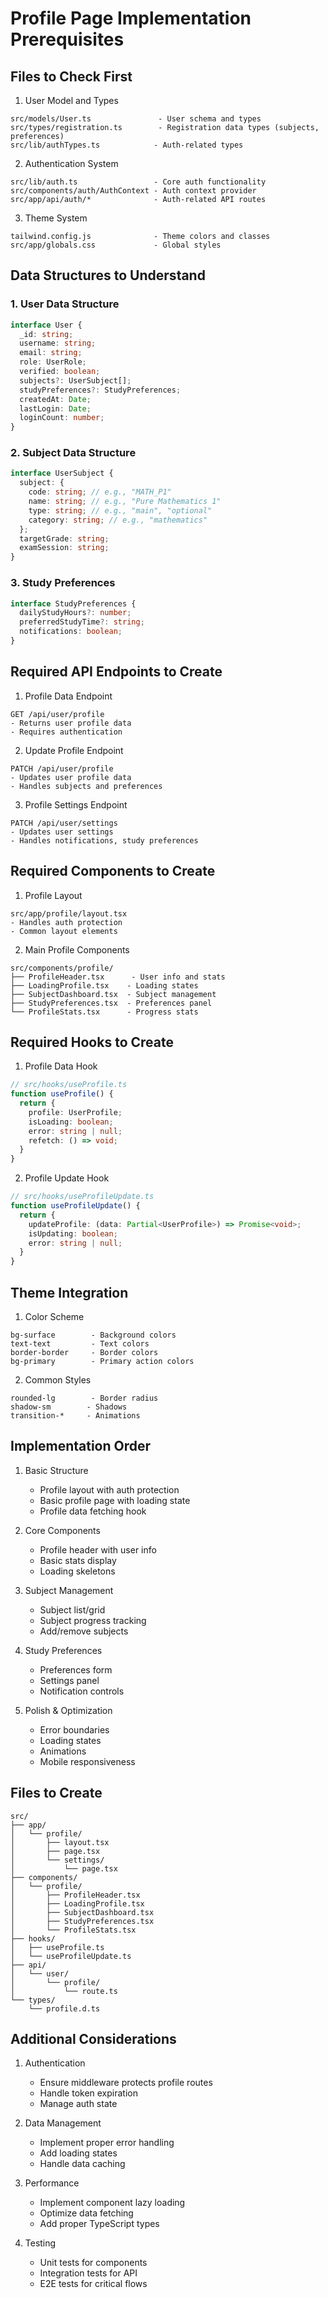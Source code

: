 # Profile Page Implementation Prerequisites

## Files to Check First

1. User Model and Types

```
src/models/User.ts               - User schema and types
src/types/registration.ts        - Registration data types (subjects, preferences)
src/lib/authTypes.ts            - Auth-related types
```

2. Authentication System

```
src/lib/auth.ts                 - Core auth functionality
src/components/auth/AuthContext - Auth context provider
src/app/api/auth/*              - Auth-related API routes
```

3. Theme System

```
tailwind.config.js              - Theme colors and classes
src/app/globals.css             - Global styles
```

## Data Structures to Understand

### 1. User Data Structure

```typescript
interface User {
  _id: string;
  username: string;
  email: string;
  role: UserRole;
  verified: boolean;
  subjects?: UserSubject[];
  studyPreferences?: StudyPreferences;
  createdAt: Date;
  lastLogin: Date;
  loginCount: number;
}
```

### 2. Subject Data Structure

```typescript
interface UserSubject {
  subject: {
    code: string; // e.g., "MATH_P1"
    name: string; // e.g., "Pure Mathematics 1"
    type: string; // e.g., "main", "optional"
    category: string; // e.g., "mathematics"
  };
  targetGrade: string;
  examSession: string;
}
```

### 3. Study Preferences

```typescript
interface StudyPreferences {
  dailyStudyHours?: number;
  preferredStudyTime?: string;
  notifications: boolean;
}
```

## Required API Endpoints to Create

1. Profile Data Endpoint

```
GET /api/user/profile
- Returns user profile data
- Requires authentication
```

2. Update Profile Endpoint

```
PATCH /api/user/profile
- Updates user profile data
- Handles subjects and preferences
```

3. Profile Settings Endpoint

```
PATCH /api/user/settings
- Updates user settings
- Handles notifications, study preferences
```

## Required Components to Create

1. Profile Layout

```
src/app/profile/layout.tsx
- Handles auth protection
- Common layout elements
```

2. Main Profile Components

```
src/components/profile/
├── ProfileHeader.tsx      - User info and stats
├── LoadingProfile.tsx    - Loading states
├── SubjectDashboard.tsx  - Subject management
├── StudyPreferences.tsx  - Preferences panel
└── ProfileStats.tsx      - Progress stats
```

## Required Hooks to Create

1. Profile Data Hook

```typescript
// src/hooks/useProfile.ts
function useProfile() {
  return {
    profile: UserProfile;
    isLoading: boolean;
    error: string | null;
    refetch: () => void;
  }
}
```

2. Profile Update Hook

```typescript
// src/hooks/useProfileUpdate.ts
function useProfileUpdate() {
  return {
    updateProfile: (data: Partial<UserProfile>) => Promise<void>;
    isUpdating: boolean;
    error: string | null;
  }
}
```

## Theme Integration

1. Color Scheme

```
bg-surface        - Background colors
text-text         - Text colors
border-border     - Border colors
bg-primary        - Primary action colors
```

2. Common Styles

```
rounded-lg        - Border radius
shadow-sm        - Shadows
transition-*     - Animations
```

## Implementation Order

1. Basic Structure

   - Profile layout with auth protection
   - Basic profile page with loading state
   - Profile data fetching hook

2. Core Components

   - Profile header with user info
   - Basic stats display
   - Loading skeletons

3. Subject Management

   - Subject list/grid
   - Subject progress tracking
   - Add/remove subjects

4. Study Preferences

   - Preferences form
   - Settings panel
   - Notification controls

5. Polish & Optimization
   - Error boundaries
   - Loading states
   - Animations
   - Mobile responsiveness

## Files to Create

```
src/
├── app/
│   └── profile/
│       ├── layout.tsx
│       ├── page.tsx
│       └── settings/
│           └── page.tsx
├── components/
│   └── profile/
│       ├── ProfileHeader.tsx
│       ├── LoadingProfile.tsx
│       ├── SubjectDashboard.tsx
│       ├── StudyPreferences.tsx
│       └── ProfileStats.tsx
├── hooks/
│   ├── useProfile.ts
│   └── useProfileUpdate.ts
├── api/
│   └── user/
│       └── profile/
│           └── route.ts
└── types/
    └── profile.d.ts
```

## Additional Considerations

1. Authentication

   - Ensure middleware protects profile routes
   - Handle token expiration
   - Manage auth state

2. Data Management

   - Implement proper error handling
   - Add loading states
   - Handle data caching

3. Performance

   - Implement component lazy loading
   - Optimize data fetching
   - Add proper TypeScript types

4. Testing
   - Unit tests for components
   - Integration tests for API
   - E2E tests for critical flows

